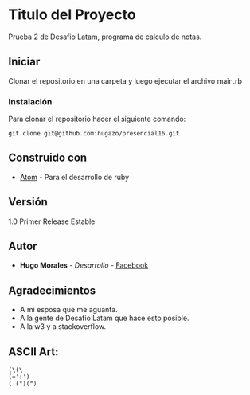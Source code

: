 # Titulo del Proyecto

Prueba 2 de Desafio Latam, programa de calculo de notas.

## Iniciar

Clonar el repositorio en una carpeta y luego ejecutar el archivo main.rb

### Instalación

Para clonar el repositorio hacer el siguiente comando:

```
git clone git@github.com:hugazo/presencial16.git
```

## Construido con

* [Atom](https://atom.io/) - Para el desarrollo de ruby

## Versión

1.0 Primer Release Estable

## Autor

* **Hugo Morales** - *Desarrollo* - [Facebook](https://www.facebook.com/hugazo)

## Agradecimientos

* A mi esposa que me aguanta.
* A la gente de Desafio Latam que hace esto posible.
* A la w3 y a stackoverflow.

## ASCII Art:
```
(\(\
(=':')
( (")(")
```
